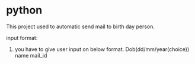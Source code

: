 # python
This project used to automatic send mail to birth day person.

input format:
1. you have to give user input on below format.
    Dob(dd/mm/year(choice)) name mail_id
